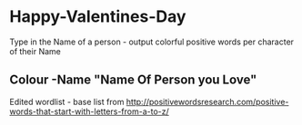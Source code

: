# Happy-Valentines-Day
Type in the Name of a person - output colorful positive words per character of their Name

## Colour -Name "Name Of Person you Love"

Edited wordlist - base list from http://positivewordsresearch.com/positive-words-that-start-with-letters-from-a-to-z/
